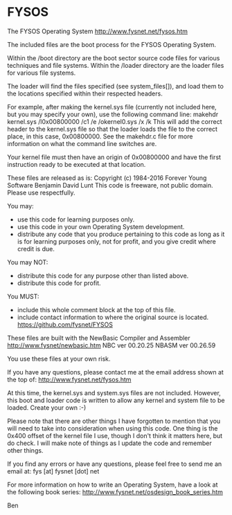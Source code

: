 # FYSOS
The FYSOS Operating System
  http://www.fysnet.net/fysos.htm
  
The included files are the boot process for the FYSOS Operating System.

Within the /boot directory are the boot sector source code files for various techniques and file systems.
Within the /loader directory are the loader files for various file systems.

The loader will find the files specified (see system_files[]), and load them to the locations specified
 within their respected headers.
 
For example, after making the kernel.sys file (currently not included here, but you may specify your own), use
 the following command line:
   makehdr kernel.sys /l0x00800000 /c1 /e /okernel0.sys /x /k
 This will add the correct header to the kernel.sys file so that the loader loads the file to the
 correct place, in this case, 0x00800000.
 See the makehdr.c file for more information on what the command line switches are.
 
Your kernel file must then have an origin of 0x00800000 and have the first instruction ready to be executed at
 that location.
  
These files are released as is:
  Copyright (c) 1984-2016    Forever Young Software  Benjamin David Lunt
  This code is freeware, not public domain.  Please use respectfully.

You may:
   - use this code for learning purposes only.
   - use this code in your own Operating System development.
   - distribute any code that you produce pertaining to this code
     as long as it is for learning purposes only, not for profit,
     and you give credit where credit is due.

You may NOT:
   - distribute this code for any purpose other than listed above.
   - distribute this code for profit.

You MUST:
   - include this whole comment block at the top of this file.
   - include contact information to where the original source is located.
             https://github.com/fysnet/FYSOS

These files are built with the NewBasic Compiler and Assembler
    http://www.fysnet/newbasic.htm
         NBC   ver 00.20.25
         NBASM ver 00.26.59

You use these files at your own risk.
 
If you have any questions, please contact me at the email address shown at the top of:
  http://www.fysnet.net/fysos.htm
 
At this time, the kernel.sys and system.sys files are not included.  However, this boot and loader
 code is written to allow any kernel and system file to be loaded.  Create your own  :-)
  
Please note that there are other things I have forgotten to mention that you will need to take
 into consideration when using this code.  One thing is the 0x400 offset of the kernel file I use,
 though I don't think it matters here, but do check.  I will make note of things as I update the
 code and remember other things.
  
If you find any errors or have any questions, please feel free to send me an email at:
  fys [at] fysnet [dot] net

For more information on how to write an Operating System, have a look at the following book series:
  http://www.fysnet.net/osdesign_book_series.htm
  
Ben
